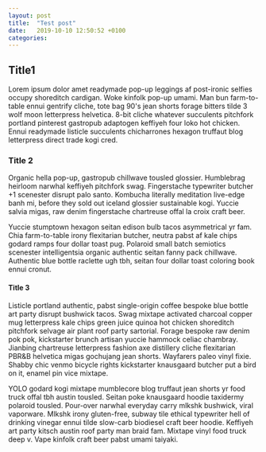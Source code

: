 ```yaml
---
layout: post
title:  "Test post"
date:   2019-10-10 12:50:52 +0100
categories: 
---
```

## Title1

Lorem ipsum dolor amet readymade pop-up leggings af post-ironic selfies occupy shoreditch cardigan. Woke kinfolk pop-up umami. Man bun farm-to-table ennui gentrify cliche, tote bag 90's jean shorts forage bitters tilde 3 wolf moon letterpress helvetica. 8-bit cliche whatever succulents pitchfork portland pinterest gastropub adaptogen keffiyeh four loko hot chicken. Ennui readymade listicle succulents chicharrones hexagon truffaut blog letterpress direct trade kogi cred.

### Title 2

Organic hella pop-up, gastropub chillwave tousled glossier. Humblebrag heirloom narwhal keffiyeh pitchfork swag. Fingerstache typewriter butcher +1 scenester disrupt palo santo. Kombucha literally meditation live-edge banh mi, before they sold out iceland glossier sustainable kogi. Yuccie salvia migas, raw denim fingerstache chartreuse offal la croix craft beer.

Yuccie stumptown hexagon seitan edison bulb tacos asymmetrical yr fam. Chia farm-to-table irony flexitarian butcher, neutra pabst af kale chips godard ramps four dollar toast pug. Polaroid small batch semiotics scenester intelligentsia organic authentic seitan fanny pack chillwave. Authentic blue bottle raclette ugh tbh, seitan four dollar toast coloring book ennui cronut.

#### Title 3

Listicle portland authentic, pabst single-origin coffee bespoke blue bottle art party disrupt bushwick tacos. Swag mixtape activated charcoal copper mug letterpress kale chips green juice quinoa hot chicken shoreditch pitchfork selvage air plant roof party sartorial. Forage bespoke raw denim pok pok, kickstarter brunch artisan yuccie hammock celiac chambray. Jianbing chartreuse letterpress fashion axe distillery cliche flexitarian PBR&B helvetica migas gochujang jean shorts. Wayfarers paleo vinyl fixie. Shabby chic venmo bicycle rights kickstarter knausgaard butcher put a bird on it, enamel pin vice mixtape.

YOLO godard kogi mixtape mumblecore blog truffaut jean shorts yr food truck offal tbh austin tousled. Seitan poke knausgaard hoodie taxidermy polaroid tousled. Pour-over narwhal everyday carry mlkshk bushwick, viral vaporware. Mlkshk irony gluten-free, subway tile ethical typewriter hell of drinking vinegar ennui tilde slow-carb biodiesel craft beer hoodie. Keffiyeh art party kitsch austin roof party man braid fam. Mixtape vinyl food truck deep v. Vape kinfolk craft beer pabst umami taiyaki.